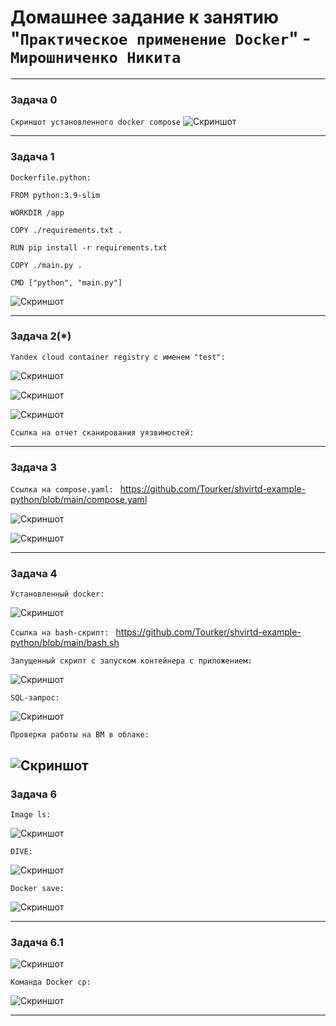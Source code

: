 # Домашнее задание к занятию "`Практическое применение Docker`" - `Мирошниченко Никита`

---
### Задача 0

`Скриншот установленного docker compose`
![Скриншот](https://github.com/Tourker/Git_HW/blob/main/img/HW05_04/z0.jpg)

---

### Задача 1

`Dockerfile.python: `

```
FROM python:3.9-slim

WORKDIR /app

COPY ./requirements.txt .

RUN pip install -r requirements.txt

COPY ./main.py .

CMD ["python", "main.py"]
```

![Скриншот](https://github.com/Tourker/Git_HW/blob/main/img/HW05_04/z1.jpg)

---

### Задача 2(*)

`Yandex cloud container registry с именем "test": `

![Скриншот](https://github.com/Tourker/Git_HW/blob/main/img/HW05_04/z2_1_registry_yc.jpg)

![Скриншот](https://github.com/Tourker/Git_HW/blob/main/img/HW05_04/z2_2_registry_yc.jpg)

![Скриншот](https://github.com/Tourker/Git_HW/blob/main/img/HW05_04/z2_registry_tag.jpg)

`Ссылка на отчет сканирования уязвимостей: `

---

### Задача 3

`Ссылка на compose.yaml: ` https://github.com/Tourker/shvirtd-example-python/blob/main/compose.yaml

![Скриншот](https://github.com/Tourker/Git_HW/blob/main/img/HW05_04/z3_sql.jpg)

![Скриншот](https://github.com/Tourker/Git_HW/blob/main/img/HW05_04/z3_2_curl.jpg)

---

### Задача 4

`Установленный docker:`

![Скриншот](https://github.com/Tourker/Git_HW/blob/main/img/HW05_04/docker_install.jpg)

`Ссылка на bash-скрипт: ` https://github.com/Tourker/shvirtd-example-python/blob/main/bash.sh


`Запущенный скрипт с запуском контейнера с приложением: `

![Скриншот](https://github.com/Tourker/Git_HW/blob/main/img/HW05_04/run_script.jpg)

`SQL-запрос: `

![Скриншот](https://github.com/Tourker/Git_HW/blob/main/img/HW05_04/sql.jpg)

`Проверка работы на ВМ в облаке: `

![Скриншот](https://github.com/Tourker/Git_HW/blob/main/img/HW05_04/Check_working.jpg)
---
### Задача 6

`Image ls: `

![Скриншот](https://github.com/Tourker/Git_HW/blob/main/img/HW05_04/z6_1.jpg)

`DIVE: `

![Скриншот](https://github.com/Tourker/Git_HW/blob/main/img/HW05_04/z6_2_dive.jpg)

`Docker save: `

![Скриншот](https://github.com/Tourker/Git_HW/blob/main/img/HW05_04/z6_3_docker_save.jpg)

---
### Задача 6.1

![Скриншот](https://github.com/Tourker/Git_HW/blob/main/img/HW05_04/z61_1_docker_cp.jpg)

`Команда Docker cp: `

![Скриншот](https://github.com/Tourker/Git_HW/blob/main/img/HW05_04/z61_docker_cp.jpg)

---
